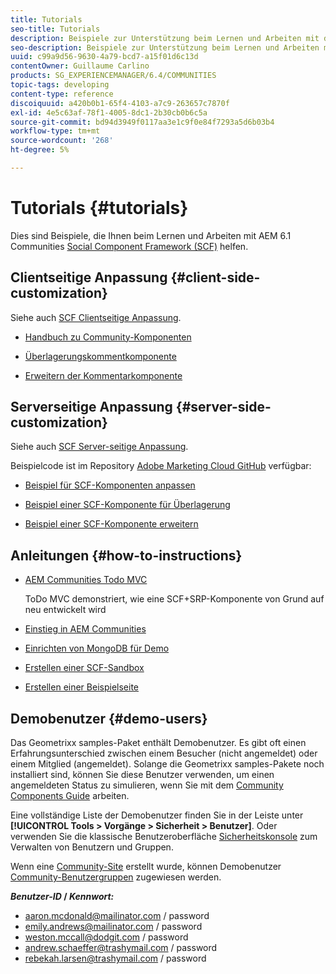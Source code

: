 ```yaml
---
title: Tutorials
seo-title: Tutorials
description: Beispiele zur Unterstützung beim Lernen und Arbeiten mit dem Social Component Framework (SCF) von AEM Communities
seo-description: Beispiele zur Unterstützung beim Lernen und Arbeiten mit dem Social Component Framework (SCF) von AEM Communities
uuid: c99a9d56-9630-4a79-bcd7-a15f01d6c13d
contentOwner: Guillaume Carlino
products: SG_EXPERIENCEMANAGER/6.4/COMMUNITIES
topic-tags: developing
content-type: reference
discoiquuid: a420b0b1-65f4-4103-a7c9-263657c7870f
exl-id: 4e5c63af-78f1-4005-8dc1-2b30cb0b6c5a
source-git-commit: bd94d3949f0117aa3e1c9f0e84f7293a5d6b03b4
workflow-type: tm+mt
source-wordcount: '268'
ht-degree: 5%

---
```


# Tutorials {#tutorials}

Dies sind Beispiele, die Ihnen beim Lernen und Arbeiten mit AEM 6.1 Communities [Social Component Framework (SCF)](scf.md) helfen.

## Clientseitige Anpassung {#client-side-customization}

Siehe auch [SCF Clientseitige Anpassung](client-customize.md).

* [Handbuch zu Community-Komponenten](components-guide.md)

* [Überlagerungskommentkomponente](overlay-comments.md)

* [Erweitern der Kommentarkomponente](extend-comments.md)

## Serverseitige Anpassung {#server-side-customization}

Siehe auch [SCF Server-seitige Anpassung](server-customize.md).

Beispielcode ist im Repository [Adobe Marketing Cloud GitHub](https://github.com/Adobe-Marketing-Cloud) verfügbar:

* [Beispiel für SCF-Komponenten anpassen](https://github.com/Adobe-Marketing-Cloud/aem-scf-sample-components-customize)

* [Beispiel einer SCF-Komponente für Überlagerung](https://github.com/Adobe-Marketing-Cloud/aem-scf-sample-components-overlay)

* [Beispiel einer SCF-Komponente erweitern](https://github.com/Adobe-Marketing-Cloud/aem-scf-sample-components-extension)

## Anleitungen {#how-to-instructions}

* [AEM Communities Todo MVC](https://github.com/Adobe-Marketing-Cloud/aem-communities-todomvc-sample)

   ToDo MVC demonstriert, wie eine SCF+SRP-Komponente von Grund auf neu entwickelt wird

* [Einstieg in AEM Communities](getting-started.md)

* [Einrichten von MongoDB für Demo](demo-mongo.md)

* [Erstellen einer SCF-Sandbox](an-scf-sandbox.md)

* [Erstellen einer Beispielseite](create-sample-page.md)

## Demobenutzer {#demo-users}

Das Geometrixx samples-Paket enthält Demobenutzer. Es gibt oft einen Erfahrungsunterschied zwischen einem Besucher (nicht angemeldet) oder einem Mitglied (angemeldet). Solange die Geometrixx samples-Pakete noch installiert sind, können Sie diese Benutzer verwenden, um einen angemeldeten Status zu simulieren, wenn Sie mit dem [Community Components Guide](components-guide.md) arbeiten.

Eine vollständige Liste der Demobenutzer finden Sie in der Leiste unter **[!UICONTROL Tools > Vorgänge > Sicherheit > Benutzer]**. Oder verwenden Sie die klassische Benutzeroberfläche [Sicherheitskonsole](http://localhost:4502/useradmin) zum Verwalten von Benutzern und Gruppen.

Wenn eine [Community-Site](getting-started.md) erstellt wurde, können Demobenutzer [Community-Benutzergruppen](users.md) zugewiesen werden.

***Benutzer-ID* /  *Kennwort:***

* aaron.mcdonald@mailinator.com / password
* emily.andrews@mailinator.com / password
* weston.mccall@dodgit.com / password
* andrew.schaeffer@trashymail.com / password
* rebekah.larsen@trashymail.com / password
